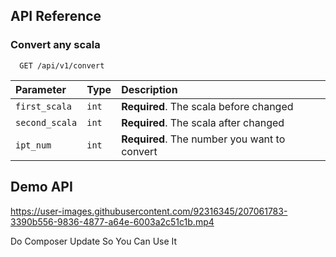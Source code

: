 ## API Reference

### Convert any scala

```http
  GET /api/v1/convert
```

| Parameter | Type     | Description                |
| :-------- | :------- | :------------------------- |
| `first_scala` | `int` | **Required**. The scala before changed |
| `second_scala` | `int` | **Required**. The scala after changed  |
| `ipt_num` | `int` | **Required**. The number you want to convert  |




## Demo API
https://user-images.githubusercontent.com/92316345/207061783-3390b556-9836-4877-a64e-6003a2c51c1b.mp4


Do Composer Update So You Can Use It


